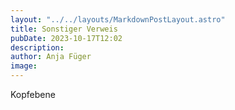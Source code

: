 ```yaml
---
layout: "../../layouts/MarkdownPostLayout.astro"
title: Sonstiger Verweis
pubDate: 2023-10-17T12:02
description: 
author: Anja Füger
image: 
---
```


Kopfebene